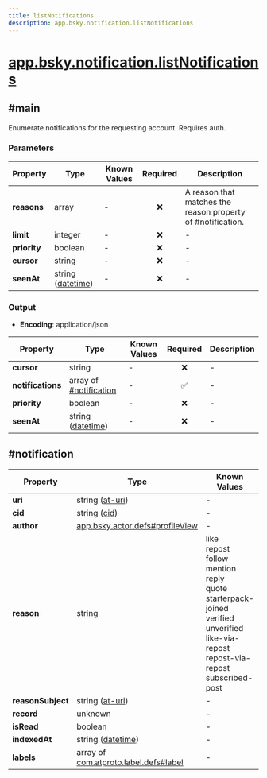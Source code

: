 ```yaml
---
title: listNotifications
description: app.bsky.notification.listNotifications
---
```


# [app.bsky.notification.listNotifications](https://github.com/myConsciousness/atproto.dart/blob/main/lexicons/app/bsky/notification/listNotifications.json)

## #main

Enumerate notifications for the requesting account. Requires auth.

### Parameters

| Property | Type | Known Values | Required | Description |
| --- | --- | --- | :---: | --- |
| **reasons** | array | - | ❌ | A reason that matches the reason property of #notification. |
| **limit** | integer | - | ❌ | - |
| **priority** | boolean | - | ❌ | - |
| **cursor** | string | - | ❌ | - |
| **seenAt** | string ([datetime](https://atproto.com/specs/lexicon#datetime)) | - | ❌ | - |

### Output

- **Encoding**: application/json

| Property | Type | Known Values | Required | Description |
| --- | --- | --- | :---: | --- |
| **cursor** | string | - | ❌ | - |
| **notifications** | array of [#notification](#notification) | - | ✅ | - |
| **priority** | boolean | - | ❌ | - |
| **seenAt** | string ([datetime](https://atproto.com/specs/lexicon#datetime)) | - | ❌ | - |

## #notification

| Property | Type | Known Values | Required | Description |
| --- | --- | --- | :---: | --- |
| **uri** | string ([at-uri](https://atproto.com/specs/at-uri-scheme)) | - | ✅ | - |
| **cid** | string ([cid](https://atproto.com/specs/repository#cid-formats)) | - | ✅ | - |
| **author** | [app.bsky.actor.defs#profileView](../../../../lexicons/app/bsky/actor/defs.md#profileview) | - | ✅ | - |
| **reason** | string | like<br/>repost<br/>follow<br/>mention<br/>reply<br/>quote<br/>starterpack-joined<br/>verified<br/>unverified<br/>like-via-repost<br/>repost-via-repost<br/>subscribed-post | ✅ | The reason why this notification was delivered - e.g. your post was liked, or you received a new follower. |
| **reasonSubject** | string ([at-uri](https://atproto.com/specs/at-uri-scheme)) | - | ❌ | - |
| **record** | unknown | - | ✅ | - |
| **isRead** | boolean | - | ✅ | - |
| **indexedAt** | string ([datetime](https://atproto.com/specs/lexicon#datetime)) | - | ✅ | - |
| **labels** | array of [com.atproto.label.defs#label](../../../../lexicons/com/atproto/label/defs.md#label) | - | ❌ | - |

